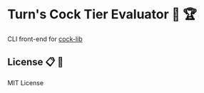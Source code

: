 # Turn's Cock Tier Evaluator :chicken: :trophy:

CLI front-end for [cock-lib](https://crates.io/cratescock-lib)

## License :clipboard: :briefcase:

MIT License
